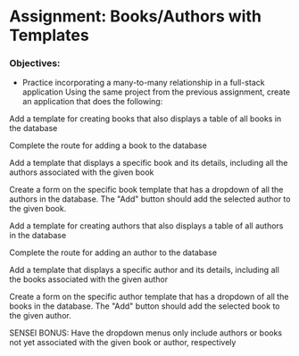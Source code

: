 # Assignment: Books/Authors with Templates
### Objectives:
- Practice incorporating a many-to-many relationship in a full-stack application
Using the same project from the previous assignment, create an application that does the following:



Add a template for creating books that also displays a table of all books in the database

Complete the route for adding a book to the database

Add a template that displays a specific book and its details, including all the authors associated with the given book

Create a form on the specific book template that has a dropdown of all the authors in the database. The "Add" button should add the selected author to the given book.

Add a template for creating authors that also displays a table of all authors in the database

Complete the route for adding an author to the database

Add a template that displays a specific author and its details, including all the books associated with the given author

Create a form on the specific author template that has a dropdown of all the books in the database. The "Add" button should add the selected book to the given author.

SENSEI BONUS: Have the dropdown menus only include authors or books not yet associated with the given book or author, respectively